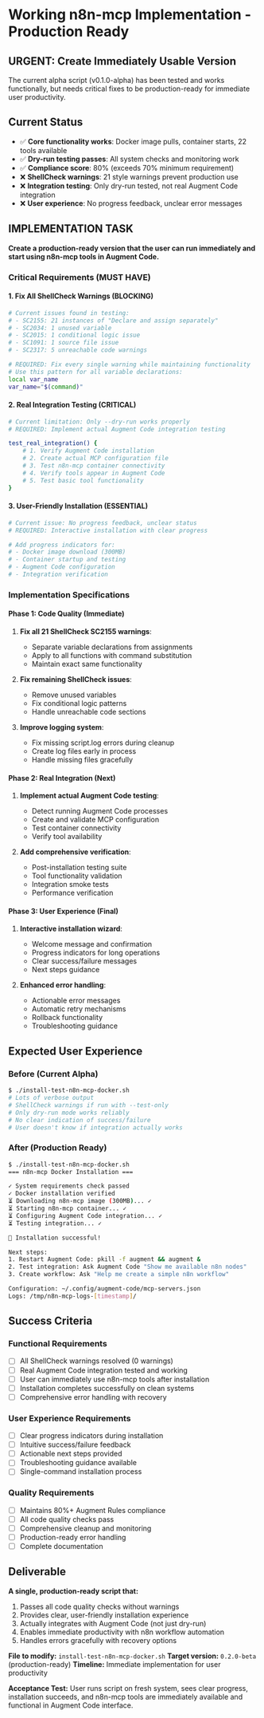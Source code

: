 # Working n8n-mcp Implementation - Production Ready

## URGENT: Create Immediately Usable Version

The current alpha script (v0.1.0-alpha) has been tested and works functionally, but needs critical fixes to be production-ready for immediate user productivity.

## Current Status
- ✅ **Core functionality works**: Docker image pulls, container starts, 22 tools available
- ✅ **Dry-run testing passes**: All system checks and monitoring work
- ✅ **Compliance score**: 80% (exceeds 70% minimum requirement)
- ❌ **ShellCheck warnings**: 21 style warnings prevent production use
- ❌ **Integration testing**: Only dry-run tested, not real Augment Code integration
- ❌ **User experience**: No progress feedback, unclear error messages

## IMPLEMENTATION TASK

**Create a production-ready version that the user can run immediately and start using n8n-mcp tools in Augment Code.**

### Critical Requirements (MUST HAVE)

#### 1. Fix All ShellCheck Warnings (BLOCKING)
```bash
# Current issues found in testing:
# - SC2155: 21 instances of "Declare and assign separately"
# - SC2034: 1 unused variable
# - SC2015: 1 conditional logic issue
# - SC1091: 1 source file issue
# - SC2317: 5 unreachable code warnings

# REQUIRED: Fix every single warning while maintaining functionality
# Use this pattern for all variable declarations:
local var_name
var_name="$(command)"
```

#### 2. Real Integration Testing (CRITICAL)
```bash
# Current limitation: Only --dry-run works properly
# REQUIRED: Implement actual Augment Code integration testing

test_real_integration() {
    # 1. Verify Augment Code installation
    # 2. Create actual MCP configuration file
    # 3. Test n8n-mcp container connectivity
    # 4. Verify tools appear in Augment Code
    # 5. Test basic tool functionality
}
```

#### 3. User-Friendly Installation (ESSENTIAL)
```bash
# Current issue: No progress feedback, unclear status
# REQUIRED: Interactive installation with clear progress

# Add progress indicators for:
# - Docker image download (300MB)
# - Container startup and testing
# - Augment Code configuration
# - Integration verification
```

### Implementation Specifications

#### Phase 1: Code Quality (Immediate)
1. **Fix all 21 ShellCheck SC2155 warnings**:
   - Separate variable declarations from assignments
   - Apply to all functions with command substitution
   - Maintain exact same functionality

2. **Fix remaining ShellCheck issues**:
   - Remove unused variables
   - Fix conditional logic patterns
   - Handle unreachable code sections

3. **Improve logging system**:
   - Fix missing script.log errors during cleanup
   - Create log files early in process
   - Handle missing files gracefully

#### Phase 2: Real Integration (Next)
1. **Implement actual Augment Code testing**:
   - Detect running Augment Code processes
   - Create and validate MCP configuration
   - Test container connectivity
   - Verify tool availability

2. **Add comprehensive verification**:
   - Post-installation testing suite
   - Tool functionality validation
   - Integration smoke tests
   - Performance verification

#### Phase 3: User Experience (Final)
1. **Interactive installation wizard**:
   - Welcome message and confirmation
   - Progress indicators for long operations
   - Clear success/failure messages
   - Next steps guidance

2. **Enhanced error handling**:
   - Actionable error messages
   - Automatic retry mechanisms
   - Rollback functionality
   - Troubleshooting guidance

## Expected User Experience

### Before (Current Alpha)
```bash
$ ./install-test-n8n-mcp-docker.sh
# Lots of verbose output
# ShellCheck warnings if run with --test-only
# Only dry-run mode works reliably
# No clear indication of success/failure
# User doesn't know if integration actually works
```

### After (Production Ready)
```bash
$ ./install-test-n8n-mcp-docker.sh
=== n8n-mcp Docker Installation ===

✓ System requirements check passed
✓ Docker installation verified
⏳ Downloading n8n-mcp image (300MB)... ✓
⏳ Starting n8n-mcp container... ✓
⏳ Configuring Augment Code integration... ✓
⏳ Testing integration... ✓

🎉 Installation successful!

Next steps:
1. Restart Augment Code: pkill -f augment && augment &
2. Test integration: Ask Augment Code "Show me available n8n nodes"
3. Create workflow: Ask "Help me create a simple n8n workflow"

Configuration: ~/.config/augment-code/mcp-servers.json
Logs: /tmp/n8n-mcp-logs-[timestamp]/
```

## Success Criteria

### Functional Requirements
- [ ] All ShellCheck warnings resolved (0 warnings)
- [ ] Real Augment Code integration tested and working
- [ ] User can immediately use n8n-mcp tools after installation
- [ ] Installation completes successfully on clean systems
- [ ] Comprehensive error handling with recovery

### User Experience Requirements
- [ ] Clear progress indicators during installation
- [ ] Intuitive success/failure feedback
- [ ] Actionable next steps provided
- [ ] Troubleshooting guidance available
- [ ] Single-command installation process

### Quality Requirements
- [ ] Maintains 80%+ Augment Rules compliance
- [ ] All code quality checks pass
- [ ] Comprehensive cleanup and monitoring
- [ ] Production-ready error handling
- [ ] Complete documentation

## Deliverable

**A single, production-ready script that:**
1. Passes all code quality checks without warnings
2. Provides clear, user-friendly installation experience
3. Actually integrates with Augment Code (not just dry-run)
4. Enables immediate productivity with n8n workflow automation
5. Handles errors gracefully with recovery options

**File to modify:** `install-test-n8n-mcp-docker.sh`
**Target version:** `0.2.0-beta` (production-ready)
**Timeline:** Immediate implementation for user productivity

**Acceptance Test:** User runs script on fresh system, sees clear progress, installation succeeds, and n8n-mcp tools are immediately available and functional in Augment Code interface.
